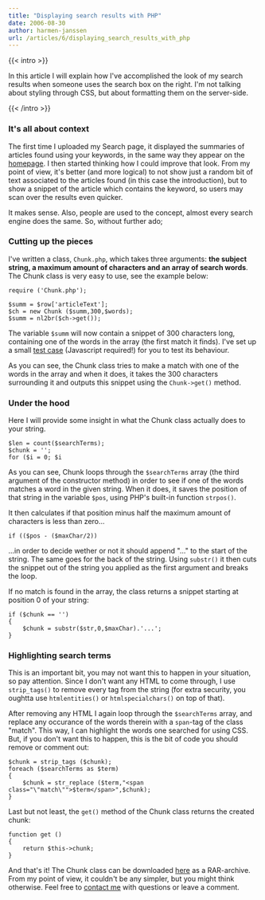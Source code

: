 ```yaml
---
title: "Displaying search results with PHP"
date: 2006-08-30
author: harmen-janssen
url: /articles/6/displaying_search_results_with_php
---
```


{{< intro >}}
<p>
In this article I will explain how I've accomplished the look of my search results when someone uses the search box on the right. I'm not talking about styling through CSS, but about formatting them on the server-side.
</p>
{{< /intro >}}

### It's all about context

 The first time I uploaded my Search page, it displayed the summaries of articles found using your keywords, in the same way they appear on the [homepage](http://www.whatstyle.net "See the homepage"). I then started thinking how I could improve that look. From my point of view, it's better (and more logical) to not show just a random bit of text associated to the articles found (in this case the introduction), but to show a snippet of the article which contains the keyword, so users may scan over the results even quicker.

 It makes sense. Also, people are used to the concept, almost every search engine does the same. So, without further ado;

### Cutting up the pieces

 I've written a class, `Chunk.php`, which takes three arguments: **the subject string, a maximum amount of characters and an array of search words**. The Chunk class is very easy to use, see the example below:

 ```
require ('Chunk.php');

$summ = $row['articleText'];
$ch = new Chunk ($summ,300,$words);
$summ = nl2br($ch->get());
```

 The variable `$summ` will now contain a snippet of 300 characters long, containing one of the words in the array (the first match it finds). I've set up a small [test case](http://www.whatstyle.net/examples/search_results.html "View the example") (Javascript required!) for you to test its behaviour.

 As you can see, the Chunk class tries to make a match with one of the words in the array and when it does, it takes the 300 characters surrounding it and outputs this snippet using the `Chunk->get()` method.

### Under the hood

Here I will provide some insight in what the Chunk class actually does to your string.

 ```
$len = count($searchTerms);
$chunk = '';
for ($i = 0; $i 
```

As you can see, Chunk loops through the `$searchTerms` array (the third argument of the constructor method) in order to see if one of the words matches a word in the given string. When it does, it saves the position of that string in the variable `$pos`, using PHP's built-in function `strpos()`.

It then calculates if that position minus half the maximum amount of characters is less than zero...

```
if (($pos - ($maxChar/2)) 

```

...in order to decide wether or not it should append "..." to the  start of the string. The same goes for the back of the string. Using `substr()` it then cuts the snippet out of the string you applied as the first argument and breaks the loop.

If no match is found in the array, the class returns a snippet starting at position 0 of your string:

```
if ($chunk == '')
{
	$chunk = substr($str,0,$maxChar).'...';
}
```

### Highlighting search terms

This is an important bit, you may not want this to happen in your situation, so pay attention. Since I don't want any HTML to come through, I use `strip_tags()` to remove every tag from the string (for extra security, you oughtta use `htmlentities()` or `htmlspecialchars()` on top of that).

After removing any HTML I again loop through the `$searchTerms` array, and replace any occurance of the words therein with a `span`-tag of the class "match". This way, I can highlight the words one searched for using CSS. But, if you don't want this to happen, this is the bit of code you should remove or comment out:

```
$chunk = strip_tags ($chunk);
foreach ($searchTerms as $term)
{
	$chunk = str_replace ($term,"<span class="\"match\"">$term</span>",$chunk);
}
```

Last but not least, the <code>get()</code> method of the Chunk class returns the created chunk:

```
function get ()
{
	return $this->chunk;
}
```

And that's it! The Chunk class can be downloaded [here](http://www.whatstyle.net/examples/Chunk.rar) as a RAR-archive. From my point of view, it couldn't be any simpler, but you might think otherwise. Feel free to [contact me](http://www.whatstyle.net/contact.php) with questions or leave a comment.
